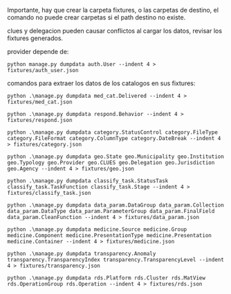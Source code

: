 Importante, hay que crear la carpeta fixtures, o las carpetas de destino, el comando no puede crear carpetas si el path destino no existe.

clues y delegacion pueden causar conflictos al cargar los datos, revisar los fixtures generados.

provider depende de:

    python manage.py dumpdata auth.User --indent 4 > fixtures/auth_user.json


comandos para extraer los datos de los catalogos en sus fixtures:


    python .\manage.py dumpdata med_cat.Delivered --indent 4 > fixtures/med_cat.json

    python .\manage.py dumpdata respond.Behavior --indent 4 > fixtures/respond.json

    python .\manage.py dumpdata category.StatusControl category.FileType category.FileFormat category.ColumnType category.DateBreak --indent 4 > fixtures/category.json

    python .\manage.py dumpdata geo.State geo.Municipality geo.Institution geo.Typology geo.Provider geo.CLUES geo.Delegation geo.Jurisdiction geo.Agency --indent 4 > fixtures/geo.json

    python .\manage.py dumpdata classify_task.StatusTask classify_task.TaskFunction classify_task.Stage --indent 4 > fixtures/classify_task.json

    python .\manage.py dumpdata data_param.DataGroup data_param.Collection data_param.DataType data_param.ParameterGroup data_param.FinalField data_param.CleanFunction --indent 4 > fixtures/data_param.json

    python .\manage.py dumpdata medicine.Source medicine.Group medicine.Component medicine.PresentationType medicine.Presentation medicine.Container --indent 4 > fixtures/medicine.json

    python .\manage.py dumpdata transparency.Anomaly transparency.TransparencyIndex transparency.TransparencyLevel --indent 4 > fixtures/transparency.json

    python .\manage.py dumpdata rds.Platform rds.Cluster rds.MatView rds.OperationGroup rds.Operation --indent 4 > fixtures/rds.json


